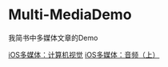 # Multi-MediaDemo
我简书中多媒体文章的Demo

[iOS多媒体：计算机视觉](https://www.jianshu.com/p/663b5413a0ae)
[iOS多媒体：音频（上）](https://www.jianshu.com/p/f32c883607fd)
